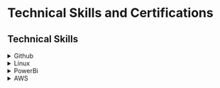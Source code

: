 <h1> Technical Skills and Certifications </h1>

<h2> Technical Skills </h2>

<details><summary>Github</summary>
  I completed several Github courses
  <h4>Courses:</h4>
<ul>
<li>Introduction to GitHub</li>
<li>Communicating using Markdown</li>
<li>Introduction to HTML</li>
<li>GitHub Pages</li>
<li>Managing merge conflicts</li>
<li>Community Starter Kit</li>
<li>Uploading your project to GitHub</li>
<li>Getting started with GitHub Apps</li>
<li>Migrating your repository to GitHub</li>
<li>Reviewing pull requests</li>
<li>Securing your workflows</li>
<li>Create a release based workflow</li>
</ul>
  </details>
<details><summary>Linux</summary>
  </details>
<details><summary>PowerBi</summary>
  </details>
<details><summary>AWS</summary>
  </details>
